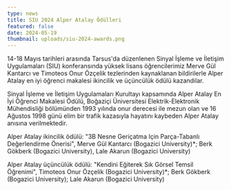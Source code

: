 ```yaml
---
type: news
title: SIU 2024 Alper Atalay Ödülleri
featured: false
date: 2024-05-19
thumbnail: uploads/siu-2024-awards.png
---
```

14-18 Mayıs tarihleri arasında Tarsus'da düzenlenen Sinyal İşleme ve İletişim Uygulamaları (SIU) konferansında yüksek lisans öğrencilerimiz Merve Gül Kantarcı ve Timoteos Onur Özçelik tezlerinden kaynaklanan bildirilerle Alper Atalay en iyi öğrenci makalesi ikincilik ve üçüncülük ödülü kazandılar.

Sinyal İşleme ve İletişim Uygulamaları Kurultayı kapsamında Alper Atalay En İyi Öğrenci Makalesi Ödülü, Boğaziçi Üniversitesi Elektrik-Elektronik Mühendisliği bölümünden 1993 yılında onur derecesi ile mezun olan ve 16 Ağustos 1998 günü elim bir trafik kazasıyla hayatını kaybeden Alper Atalay anısına verilmektedir.

Alper Atalay ikincilik ödülü: "3B Nesne Geriçatma Için Parça-Tabanlı Değerlendirme Önerisi", Merve Gül Kantarcı (Bogazici University)*; Berk Gökberk (Bogazici University), Lale Akarun (Bogazici University)

Alper Atalay üçüncülük ödülü:  "Kendini Eğiterek Sık Görsel Temsil Öğrenimi", Timoteos Onur Özçelik (Bogazici University)*; Berk Gökberk (Bogazici University); Lale Akarun (Bogazici University)
